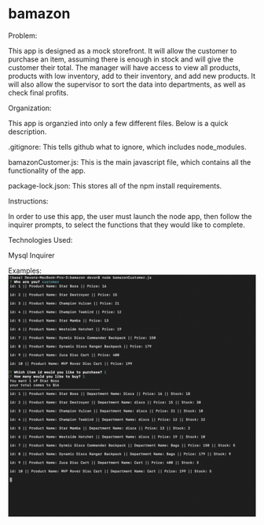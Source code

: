 # bamazon

Problem: 

This app is designed as a mock storefront. It will allow the customer to purchase an item, assuming there is enough in stock and will give the customer their total. The manager will have access to view all products, products with low inventory, add to their inventory, and add new products. It will also allow the supervisor to sort the data into departments, as well as check final profits. 

Organization:

This app is organzied into only a few different files. Below is a quick description.

.gitignore: This tells github what to ignore, which includes node_modules.

bamazonCustomer.js: This is the main javascript file, which contains all the functionality of the app. 

package-lock.json: This stores all of the npm install requirements.

Instructions: 

In order to use this app, the user must launch the node app, then follow the inquirer prompts, to select the functions that they would like to complete. 

Technologies Used:

Mysql
Inquirer

Examples:
![image of customer uses](https://raw.githubusercontent.com/dlafrance99/bamazon/master/images/Screen%20Shot%202019-10-10%20at%209.42.16%20PM.png)

